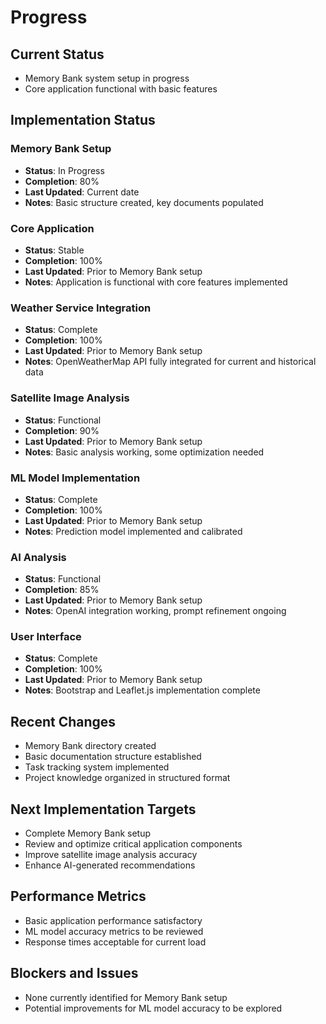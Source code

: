 # Progress

## Current Status
- Memory Bank system setup in progress
- Core application functional with basic features

## Implementation Status

### Memory Bank Setup
- **Status**: In Progress
- **Completion**: 80%
- **Last Updated**: Current date
- **Notes**: Basic structure created, key documents populated

### Core Application
- **Status**: Stable
- **Completion**: 100%
- **Last Updated**: Prior to Memory Bank setup
- **Notes**: Application is functional with core features implemented

### Weather Service Integration
- **Status**: Complete
- **Completion**: 100%
- **Last Updated**: Prior to Memory Bank setup
- **Notes**: OpenWeatherMap API fully integrated for current and historical data

### Satellite Image Analysis
- **Status**: Functional
- **Completion**: 90%
- **Last Updated**: Prior to Memory Bank setup
- **Notes**: Basic analysis working, some optimization needed

### ML Model Implementation
- **Status**: Complete
- **Completion**: 100%
- **Last Updated**: Prior to Memory Bank setup
- **Notes**: Prediction model implemented and calibrated

### AI Analysis
- **Status**: Functional
- **Completion**: 85%
- **Last Updated**: Prior to Memory Bank setup
- **Notes**: OpenAI integration working, prompt refinement ongoing

### User Interface
- **Status**: Complete
- **Completion**: 100%
- **Last Updated**: Prior to Memory Bank setup
- **Notes**: Bootstrap and Leaflet.js implementation complete

## Recent Changes
- Memory Bank directory created
- Basic documentation structure established
- Task tracking system implemented
- Project knowledge organized in structured format

## Next Implementation Targets
- Complete Memory Bank setup
- Review and optimize critical application components
- Improve satellite image analysis accuracy
- Enhance AI-generated recommendations

## Performance Metrics
- Basic application performance satisfactory
- ML model accuracy metrics to be reviewed
- Response times acceptable for current load

## Blockers and Issues
- None currently identified for Memory Bank setup
- Potential improvements for ML model accuracy to be explored 
